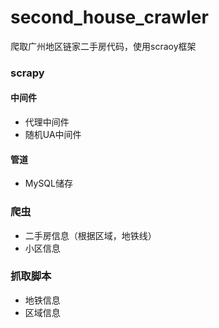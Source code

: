# second_house_crawler
爬取广州地区链家二手房代码，使用scraoy框架
### scrapy
#### 中间件
- 代理中间件
- 随机UA中间件
#### 管道
- MySQL储存
### 爬虫
- 二手房信息（根据区域，地铁线）
- 小区信息
### 抓取脚本
- 地铁信息
- 区域信息